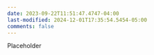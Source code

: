 ```yaml
---
date: 2023-09-22T11:51:47.4747-04:00
last-modified: 2024-12-01T17:35:54.5454-05:00
comments: false
---
```

Placeholder